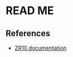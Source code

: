 # READ ME

## References

- [ZR10 documentation](https://siyi.biz/siyi_file/ZR10/ZR10%20User%20Manual%20v1.5.pdf)
